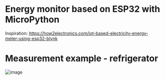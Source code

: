 # Energy monitor based on ESP32 with MicroPython

Inspiration: https://how2electronics.com/iot-based-electricity-energy-meter-using-esp32-blynk

# Measurement example - refrigerator

![image](https://user-images.githubusercontent.com/4918852/149467035-406d3a9f-2e97-47cc-b40e-6222550a0dd6.png)
